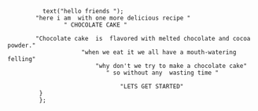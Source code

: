 
              text("hello friends ");
            "here i am  with one more delicious recipe "
                    " CHOCOLATE CAKE "
             
            "Chocolate cake  is  flavored with melted chocolate and cocoa powder."
                         "when we eat it we all have a mouth-watering felling"
                             "why don't we try to make a chocolate cake"
                                " so without any  wasting time "
                                
                                    "LETS GET STARTED"
             }
             };